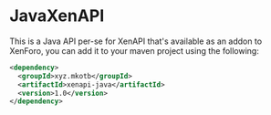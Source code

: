 # JavaXenAPI

This is a Java API per-se for XenAPI that's available as an addon to XenForo, you can add it to your maven project using the following:

```xml
<dependency>
  <groupId>xyz.mkotb</groupId>
  <artifactId>xenapi-java</artifactId>
  <version>1.0</version>
</dependency>
```